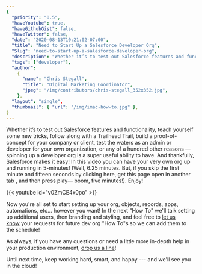 ```yaml
---
{
  "priority": "0.5",
  "haveYoutube": true,
  "haveGithubGist": false,
  "haveTwitter": false,
  "date": "2020-08-13T10:21:02-07:00",
  "title": "Need to Start Up a Salesforce Developer Org",
  "Slug": "need-to-start-up-a-salesforce-developer-org",
  "description": "Whether it’s to test out Salesforce features and functionality, teach yourself some new tricks, follow along with a Trailhead Trail, build…",
  "tags": ["developer"],
  "author":
    {
      "name": "Chris Stegall",
      "title": "Digital Marketing Coordinator",
      "jpeg": "/img/contributors/chris-stegall_352x352.jpg",
    },
  "layout": "single",
  "thumbnail": { "url": "/img/imac-how-to.jpg" },
}
---
```


Whether it’s to test out Salesforce features and functionality, teach yourself some new tricks, follow along with a Trailhead Trail, build a proof-of-concept for your company or client, test the waters as an admin or developer for your own organization, or any of a hundred other reasons — spinning up a developer org is a super useful ability to have.
And thankfully, Salesforce makes it easy!
In this video you can have your very own org up and running in 5-minutes! (Well, 6.25 minutes. But, if you skip the first minute and fifteen seconds by clicking here, get this page open in another tab , and then press play— boom, five minutes!). Enjoy!

{{< youtube id="v0ZmCE4x0po" >}}

Now you're all set to start setting up your org, objects, records, apps, automations, etc... however you want! In the next "How To" we'll talk setting up additional users, then branding and styling, and feel free to [let us know](http://www.twitter.com/mkpartners) your requests for future dev org "How To"s so we can add them to the schedule!

As always, if you have any questions or need a little more in-depth help in your production environment, [drop us a line](https://www.mkpartners.com/contact/)!

Until next time, keep working hard, smart, and happy --- and we'll see you in the cloud!
